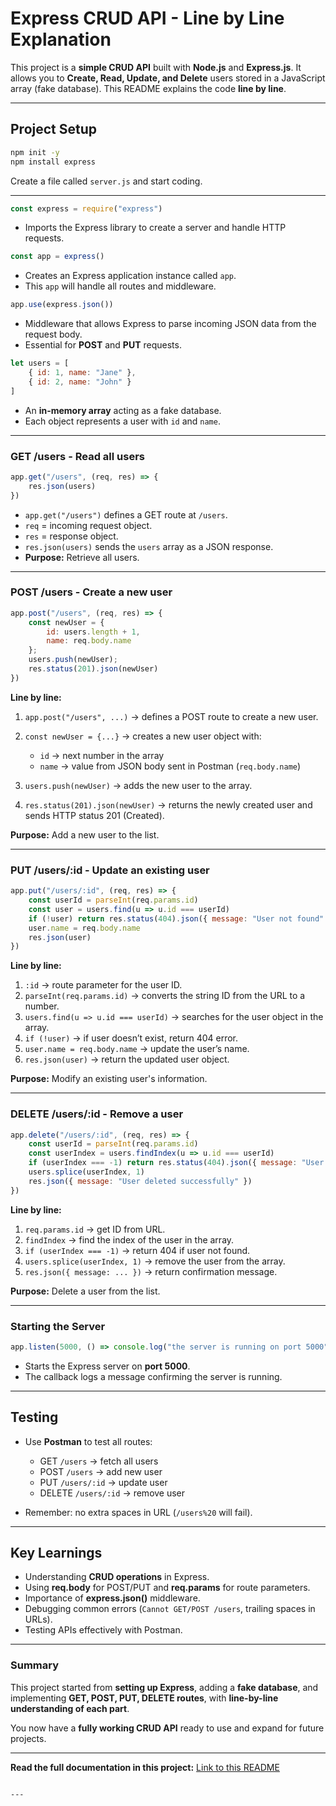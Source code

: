 
#  Express CRUD API - Line by Line Explanation

This project is a **simple CRUD API** built with **Node.js** and **Express.js**. It allows you to **Create, Read, Update, and Delete** users stored in a JavaScript array (fake database). This README explains the code **line by line**.

---

## **Project Setup**

```bash
npm init -y        
npm install express 

```
Create a file called `server.js` and start coding.

---

```js
const express = require("express")
```

* Imports the Express library to create a server and handle HTTP requests.

```js
const app = express()
```

* Creates an Express application instance called `app`.
* This `app` will handle all routes and middleware.

```js
app.use(express.json())
```

* Middleware that allows Express to parse incoming JSON data from the request body.
* Essential for **POST** and **PUT** requests.

```js
let users = [
    { id: 1, name: "Jane" },
    { id: 2, name: "John" }
]
```

* An **in-memory array** acting as a fake database.
* Each object represents a user with `id` and `name`.

---

### **GET /users** - Read all users

```js
app.get("/users", (req, res) => {
    res.json(users)
})
```

* `app.get("/users")` defines a GET route at `/users`.
* `req` = incoming request object.
* `res` = response object.
* `res.json(users)` sends the `users` array as a JSON response.
* **Purpose:** Retrieve all users.

---

### **POST /users** - Create a new user

```js
app.post("/users", (req, res) => {
    const newUser = {
        id: users.length + 1,
        name: req.body.name
    };
    users.push(newUser);
    res.status(201).json(newUser)
})
```

**Line by line:**

1. `app.post("/users", ...)` → defines a POST route to create a new user.
2. `const newUser = {...}` → creates a new user object with:

   * `id` → next number in the array
   * `name` → value from JSON body sent in Postman (`req.body.name`)
3. `users.push(newUser)` → adds the new user to the array.
4. `res.status(201).json(newUser)` → returns the newly created user and sends HTTP status 201 (Created).

**Purpose:** Add a new user to the list.

---

### **PUT /users/:id** - Update an existing user

```js
app.put("/users/:id", (req, res) => {
    const userId = parseInt(req.params.id)
    const user = users.find(u => u.id === userId)
    if (!user) return res.status(404).json({ message: "User not found" })
    user.name = req.body.name
    res.json(user)
})
```

**Line by line:**

1. `:id` → route parameter for the user ID.
2. `parseInt(req.params.id)` → converts the string ID from the URL to a number.
3. `users.find(u => u.id === userId)` → searches for the user object in the array.
4. `if (!user)` → if user doesn’t exist, return 404 error.
5. `user.name = req.body.name` → update the user’s name.
6. `res.json(user)` → return the updated user object.

**Purpose:** Modify an existing user's information.

---

### **DELETE /users/:id** - Remove a user

```js
app.delete("/users/:id", (req, res) => {
    const userId = parseInt(req.params.id)
    const userIndex = users.findIndex(u => u.id === userId)
    if (userIndex === -1) return res.status(404).json({ message: "User not found" })
    users.splice(userIndex, 1)
    res.json({ message: "User deleted successfully" })
})
```

**Line by line:**

1. `req.params.id` → get ID from URL.
2. `findIndex` → find the index of the user in the array.
3. `if (userIndex === -1)` → return 404 if user not found.
4. `users.splice(userIndex, 1)` → remove the user from the array.
5. `res.json({ message: ... })` → return confirmation message.

**Purpose:** Delete a user from the list.

---

### **Starting the Server**

```js
app.listen(5000, () => console.log("the server is running on port 5000"))
```

* Starts the Express server on **port 5000**.
* The callback logs a message confirming the server is running.

---

## **Testing**

* Use **Postman** to test all routes:

  * GET `/users` → fetch all users
  * POST `/users` → add new user
  * PUT `/users/:id` → update user
  * DELETE `/users/:id` → remove user

* Remember: no extra spaces in URL (`/users%20` will fail).

---

## **Key Learnings**

* Understanding **CRUD operations** in Express.
* Using **req.body** for POST/PUT and **req.params** for route parameters.
* Importance of **express.json()** middleware.
* Debugging common errors (`Cannot GET/POST /users`, trailing spaces in URLs).
* Testing APIs effectively with Postman.

---

### Summary

This project started from **setting up Express**, adding a **fake database**, and implementing **GET, POST, PUT, DELETE routes**, with **line-by-line understanding of each part**.

You now have a **fully working CRUD API** ready to use and expand for future projects.

---

 **Read the full documentation in this project:** [Link to this README](https://docs.google.com/document/d/1CcZaxHW8BjIlxweR_pLE6jlFVcA0qmfyCuQlOhftsos/edit?usp=sharing)

```

---
